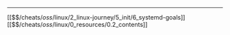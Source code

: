 


---
[[$$$/$cheats/$oss/$linux/2_linux-journey/5_init/6_systemd-goals]]
[[$$$/$cheats/$oss/$linux/0_resources/0.2_contents]]

